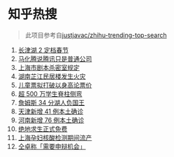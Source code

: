 # 知乎热搜

> 此项目参考自[justjavac/zhihu-trending-top-search](https://github.com/justjavac/zhihu-trending-top-search/blob/main/utils.ts)

<!-- BEGIN -->
  <!-- 最后更新时间:Thu Jan 13 2022 11:09:53 GMT+0000 (Coordinated Universal Time) -->
  1. [长津湖 2 定档春节](https://www.zhihu.com/search?q=水门桥)
1. [马化腾说腾讯只是普通公司](https://www.zhihu.com/search?q=马化腾)
1. [上海市剧本杀密室规定](https://www.zhihu.com/search?q=剧本杀)
1. [湖南芷江民居楼发生火灾](https://www.zhihu.com/search?q=湖南芷江火灾)
1. [儿童票拟打破以身高论票价](https://www.zhihu.com/search?q=儿童票)
1. [超 500 万学生脊柱侧弯](https://www.zhihu.com/search?q=脊柱侧弯)
1. [詹姆斯 34 分湖人负国王](https://www.zhihu.com/search?q=湖人)
1. [天津新增 41 例本土确诊](https://www.zhihu.com/search?q=天津疫情)
1. [河南新增 76 例本土确诊](https://www.zhihu.com/search?q=河南疫情)
1. [绝地求生正式免费](https://www.zhihu.com/search?q=绝地求生)
1. [上海孕妇核酸检测期间流产](https://www.zhihu.com/search?q=上海孕妇)
1. [仝卓称「需要申辩机会」](https://www.zhihu.com/search?q=仝卓)
  <!-- END -->
